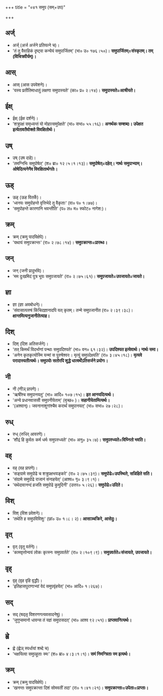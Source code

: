 +++
title = "०४१ समुप (सम्+उप)"

+++


## अर्ज्
- अर्ज् (अर्ज अर्जने प्रतियत्ने च)।
- 'तं तु वैवाहिकं दृष्ट्वा कन्येयं समुपार्जितम्' (भा० उ० १७६।५०)। **समुपार्जितम्=संस्कृतम्। तम् (विचित्रवीर्यम्)।**

## आस्
- आस् (आस उपवेशने)।
- 'यस्य प्रतीतिमाधातुं लक्षणा समुपास्यते' (का० प्र० २।१४)। **समुपास्यते=आश्रीयते।**

## ईक्ष्
- ईक्ष् (ईक्ष दर्शने)।
- 'शत्रुपक्षं समृध्यन्तं यो मोहात्समुपेक्षते' (भा० सभा० ५५।१६)। **अनर्थकः सम्शब्दः। उपेक्षत इत्येतावतैवोक्तो विवक्षितोर्थः।**

## उष्
- उष् (उष दाहे)।
- 'तमग्निभिः समुपोषेत्' (श० ब्रा० १२।५।१।१३)। **समुपोषेत्=दहेत्। नार्थः समुपाभ्याम्। ओषेदित्यनेनैव विवक्षितार्थगतेः।**

## ऊह्
- ऊह् (ऊह वितर्के)।
- 'ध्वनयः समुपोहन्ते वृत्तिभेदे तु वैकृताः' (वा० प० १।७७)।
- 'समुपोहन्ते कारणानि भवन्तीति' (प० ल० म० स्फोट० नागेश:)।

## क्रम्
- क्रम् (क्रमु पादविक्षेपे)।
- 'यथायं समुपक्रान्तः' (रा० २।७८।१४)। **समुपक्रान्तः=प्रारब्धः।**

## जन्
- जन् (जनी प्रादुर्भावे)।
- 'मम दुःखमिदं पुत्र भूयः समुपजायते' (रा० २।७५।६१)। **समुपजायते=उपजायते=जायते।**

## ज्ञा
- ज्ञा (ज्ञा अवबोधने)।
- 'संवासात्परुषं किंचिदज्ञानादपि यत् कृतम्। तन्मे समुपजानीत (रा० २।३९।३८)। **क्षान्तमित्यनुजानीतेत्याह।**

## दिश्
- दिश् (दिश अतिसर्जने)।
- 'तत् किमर्थं विदर्भाणां पन्थाः समुपदिश्यते' (भा० वन० ६१।३२)। **उपदिश्यत इत्येवार्थः। नार्थः समा।**
- 'अनेन कृतकृत्योस्मि यन्मां स पुरुषेश्वरः। मृत्युं समुपदेक्ष्यति' (रा० ३।४५।१८)। **मृत्यवे परादास्यतीत्यर्थः। समुपयोः सतोरपि शुद्धे धात्वर्थेऽतिसर्जने प्रयोगः।**

## नी
- नी (णीञ् प्रापणे)।
- 'ऋषींश्च समुपानयतु' (भा० आदि० १०७।१५)। **इत आनयदित्यर्थः।**
- 'अन्ये प्रधानवाससी समुपनीयेताम्' (मृच्छ० )। **सहानीयेतामित्यर्थः।**
- '(अश्वान्)। जवनानाशुगांश्चैव करार्थं समुपानयत्' (भा० सभा० २७।२८)।

## रुध्
- रुध् (रुधिर् आवरणे)।
- 'शौद्रं हि कुर्वतः कर्म धर्मः समुपरुध्यते' (भा० अनु० ३५।७)। **समुपरुध्यते=विघ्नितो भवति।**

## वह्
- वह् (वह प्रापणे)।
- 'सङ्ग्रामे समुपोढे च शत्रुपक्षभयङ्करे' (रा० २।७५।३९)। **समुपोढे=उपस्थिते, सन्निहिते सति।**
- 'संग्रामे समुपोढे राजानं संनाहयेत्' (आश्व० गृ० ३।९।१)।
- 'यथेदावानन्दं व्रजति समुपोढे कुमुदिनी' (उत्तर० ५।२६)। **समुपोढे=उदिते।**

## विश्
- विश् (विश प्रवेशने)।
- 'तथेति ह समुपविविशुः' (छां० उ० १।८। २)। **आसाञ्चक्रिरे, आसेदुः।**

## वृत्
- वृत् (वृतु वर्तने)।
- 'कामवृत्तोन्वयं लोकः कृत्स्नः समुपवर्तते' (रा० २।१०९।९)। **समुपवर्तते=संजायते, उपजायते।**

## वृह्
- वृह् (वृह वृहि वृद्धौ)।
- 'इतिहासपुराणाभ्यां वेदं समुपवृंहयेत्' (भा० आदि० १।२६७)।

## सद्
- सद् (षद्लृ विशरणगत्यवसादनेषु)।
- 'जुगुप्समानो धावन्स तं यज्ञं समुपासदत्' (भा० आश्व ९२।५१)। **प्राप्तवानित्यर्थः।**

## ह्वे
- ह्वे (ह्वेञ् स्पर्धायां शब्दे च)
- 'भक्षयित्वा समुपहूताः स्मः' (श० ब्रा० ४।३।१।१)। **समं निमन्त्रिताः स्म इत्यर्थः।**

## क्रम्
- क्रम् (क्रमु पादविक्षेपे)।
- 'खनन्तः समुपक्रान्ता दिशं सोमवतीं तदा' (रा० १।४१।२१)। **समुपक्रान्ताः=उपेताः=प्राप्ताः।**
